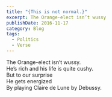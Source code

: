```yaml
---
title: "{This is not normal.}"
excerpt: The Orange-elect isn’t wussy
publishDate: 2016-11-17
category: Blog
tags:
  - Politics
  - Verse
---
```


<p>
  The Orange-elect isn’t wussy.<br />
  He’s rich and his life is quite cushy.<br />
  But to our surprise<br />
  He gets energized<br />
  By playing Claire de Lune by Debussy.
</p>
